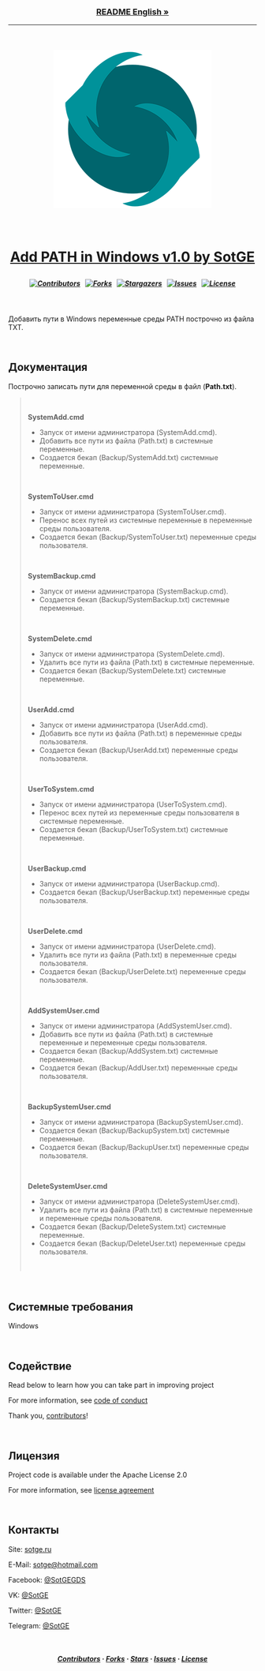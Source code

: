 
<!--
Product: Add path in Windows
Version: 1.0

Developer: SotGE
Author: Maksim E. Sorokin
Site: https://sotge.ru

GitHub: https://github.com/SotGE/Add-path-in-Windows
LICENSE: https://github.com/SotGE/Add-PATH-in-Windows/blob/master/LICENSE
-->

[home-url]: <https://github.com/SotGE/Add-PATH-in-Windows> (Home)
[readme-ru-url]: <./README_RU.md> (README_RU)
[code-of-conduct-url]: <./CODE_OF_CONDUCT.md> (CODE_OF_CONDUCT)
[license-url]: <./LICENSE> (LICENSE)

[contributors-url]: <https://github.com/SotGE/Add-PATH-in-Windows/graphs/contributors> (Contributors)
[forks-url]: <https://github.com/SotGE/Add-PATH-in-Windows/network/members> (Forks)
[stars-url]: <https://github.com/SotGE/Add-PATH-in-Windows/stargazers> (Stars)
[issues-url]: <https://github.com/SotGE/Add-PATH-in-Windows/issues> (Issues)
[license-url]: <https://github.com/SotGE/Add-PATH-in-Windows/blob/master/LICENSE> (License)

[contributors-shield]: <https://img.shields.io/github/contributors/SotGE/Add-PATH-in-Windows.svg?style=flat-square> (Contributors)
[forks-shield]: <https://img.shields.io/github/forks/SotGE/Add-PATH-in-Windows.svg?style=flat-square> (Forks)
[stars-shield]: <https://img.shields.io/github/stars/SotGE/Add-PATH-in-Windows.svg?style=flat-square> (Stars)
[issues-shield]: <https://img.shields.io/github/issues/SotGE/Add-PATH-in-Windows.svg?style=flat-square> (Issues)
[license-shield]: <https://img.shields.io/github/license/SotGE/Add-PATH-in-Windows.svg?style=flat-square> (License)

[logo-img]: <./Images/logo.png> (Logo)

### **<p align="center">[README English »][home-url]</p>**


-----

<br/>

##### <p align="center">[![Logo][logo-img]][home-url]</p>

<br/>

# <p align="center">[Add PATH in Windows v1.0 by SotGE][home-url]</p>

##### <p align="center">[![Contributors][contributors-shield]][contributors-url] &nbsp; [![Forks][forks-shield]][forks-url] &nbsp; [![Stargazers][stars-shield]][stars-url] &nbsp; [![Issues][issues-shield]][issues-url] &nbsp; [![License][license-shield]][license-url]</p>

<br/>

Добавить пути в Windows переменные среды PATH построчно из файла TXT.

<br/>

## Документация

Построчно записать пути для переменной среды в файл (**Path.txt**).

> <br/>
>
> **SystemAdd.cmd**
>
> * Запуск от имени администратора (SystemAdd.cmd).
> * Добавить все пути из файла (Path.txt) в системные переменные.
> * Создается бекап (Backup/SystemAdd.txt) системные переменные.
>
> <br/>
>
> **SystemToUser.cmd**
>
> * Запуск от имени администратора (SystemToUser.cmd).
> * Перенос всех путей из системные переменные в переменные среды пользователя.
> * Создается бекап (Backup/SystemToUser.txt) переменные среды пользователя.
>
> <br/>
>
> **SystemBackup.cmd**
>
> * Запуск от имени администратора (SystemBackup.cmd).
> * Создается бекап (Backup/SystemBackup.txt) системные переменные.
>
> <br/>
>
> **SystemDelete.cmd**
>
> * Запуск от имени администратора (SystemDelete.cmd).
> * Удалить все пути из файла (Path.txt) в системные переменные.
> * Создается бекап (Backup/SystemDelete.txt) системные переменные.
>
> <br/>
>
> **UserAdd.cmd**
>
> * Запуск от имени администратора (UserAdd.cmd).
> * Добавить все пути из файла (Path.txt) в переменные среды пользователя.
> * Создается бекап (Backup/UserAdd.txt) переменные среды пользователя.
>
> <br/>
>
> **UserToSystem.cmd**
>
> * Запуск от имени администратора (UserToSystem.cmd).
> * Перенос всех путей из переменные среды пользователя в системные переменные.
> * Создается бекап (Backup/UserToSystem.txt) системные переменные.
>
> <br/>
>
> **UserBackup.cmd**
>
> * Запуск от имени администратора (UserBackup.cmd).
> * Создается бекап (Backup/UserBackup.txt) переменные среды пользователя.
>
> <br/>
>
> **UserDelete.cmd**
>
> * Запуск от имени администратора (UserDelete.cmd).
> * Удалить все пути из файла (Path.txt) в переменные среды пользователя.
> * Создается бекап (Backup/UserDelete.txt) переменные среды пользователя.
>
> <br/>
>
> **AddSystemUser.cmd**
>
> * Запуск от имени администратора (AddSystemUser.cmd).
> * Добавить все пути из файла (Path.txt) в системные переменные и переменные среды пользователя.
> * Создается бекап (Backup/AddSystem.txt) системные переменные.
> * Создается бекап (Backup/AddUser.txt) переменные среды пользователя.
>
> <br/>
>
> **BackupSystemUser.cmd**
>
> * Запуск от имени администратора (BackupSystemUser.cmd).
> * Создается бекап (Backup/BackupSystem.txt) системные переменные.
> * Создается бекап (Backup/BackupUser.txt) переменные среды пользователя.
>
> <br/>
>
> **DeleteSystemUser.cmd**
>
> * Запуск от имени администратора (DeleteSystemUser.cmd).
> * Удалить все пути из файла (Path.txt) в системные переменные и переменные среды пользователя.
> * Создается бекап (Backup/DeleteSystem.txt) системные переменные.
> * Создается бекап (Backup/DeleteUser.txt) переменные среды пользователя.
>
> <br/>

<br/>

## Системные требования

Windows

<br/>

## Содействие

Read below to learn how you can take part in improving project

For more information, see [code of conduct][code-of-conduct-url]

Thank you, [contributors][contributors-url]!

<br/>

## Лицензия

Project code is available under the Apache License 2.0

For more information, see [license agreement][license-url]

<br/>

## Контакты

Site: [sotge.ru](https://sotge.ru  "SotGE")

E-Mail: <sotge@hotmail.com>

Facebook: [@SotGEGDS](https://www.facebook.com/sotgegds)

VK: [@SotGE](https://vk.com/sotge)

Twitter: [@SotGE](https://twitter.com/sotge)

Telegram: [@SotGE](https://t.me/sotge)

<br/>

##### <p align="center">[Contributors][contributors-url] &middot; [Forks][forks-url] &middot; [Stars][stars-url] &middot; [Issues][issues-url] &middot; [License][license-url]</p>
